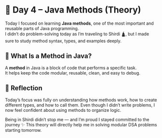 # 🧠 Day 4 – Java Methods (Theory)

Today I focused on learning **Java methods**, one of the most important and reusable parts of Java programming.  
I didn’t do problem-solving today as I’m traveling to Shirdi 🛕, but I made sure to study method syntax, types, and examples deeply.

## 📘 What Is a Method in Java?

A **method** in Java is a block of code that performs a specific task.  
It helps keep the code modular, reusable, clean, and easy to debug.

## 💭 Reflection
Today’s focus was fully on understanding how methods work, how to create different types, and how to call them.
Even though I didn’t write problems, I now feel confident about using methods to organize logic.

Being in Shirdi didn’t stop me — and I’m proud I stayed committed to the journey ✨
This theory will directly help me in solving modular DSA problems starting tomorrow.

